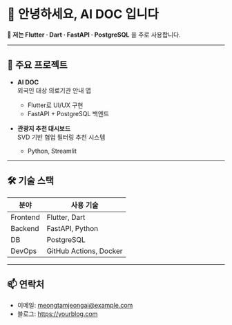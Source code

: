 # 👋 안녕하세요,  AI DOC 입니다

**📌 저는 Flutter · Dart · FastAPI · PostgreSQL** 을 주로 사용합니다.

---

## 🚀 주요 프로젝트
- **AI DOC**  
  외국인 대상 의료기관 안내 앱  
  - Flutter로 UI/UX 구현  
  - FastAPI + PostgreSQL 백엔드  

- **관광지 추천 대시보드**  
  SVD 기반 협업 필터링 추천 시스템  
  - Python, Streamlit  

---

## 🛠️ 기술 스택
| 분야      | 사용 기술                         |
|----------|----------------------------------|
| Frontend | Flutter, Dart                    |
| Backend  | FastAPI, Python                  |
| DB       | PostgreSQL                       |
| DevOps   | GitHub Actions, Docker           |

---

## 📫 연락처
- 이메일: meongtamjeongai@example.com  
- 블로그: https://yourblog.com  
